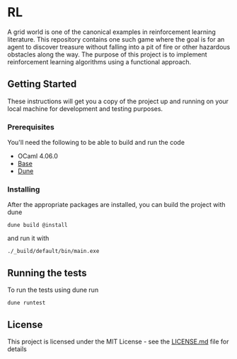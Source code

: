 # RL

A grid world is one of the canonical examples in reinforcement learning literature. This repository contains one such game where the goal is for an agent to discover treasure without falling into a pit of fire or other hazardous obstacles along the way. The purpose of this project is to implement reinforcement learning algorithms using a functional approach.

## Getting Started

These instructions will get you a copy of the project up and running on your local machine for development and testing purposes.

### Prerequisites

You'll need the following to be able to build and run the code

- OCaml 4.06.0
- [Base](https://github.com/janestreet/base)
- [Dune](https://github.com/ocaml/dune)

### Installing

After the appropriate packages are installed, you can build the project with dune

```
dune build @install
```

and run it with

```
./_build/default/bin/main.exe
```

## Running the tests

To run the tests using dune run

```
dune runtest
```

## License

This project is licensed under the MIT License - see the [LICENSE.md](LICENSE.md) file for details

